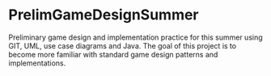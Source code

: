 # PrelimGameDesignSummer
Preliminary game design and implementation practice for this summer using GIT, UML, use case diagrams and Java. The goal of this project is to become more familiar with standard game design patterns and implementations.
